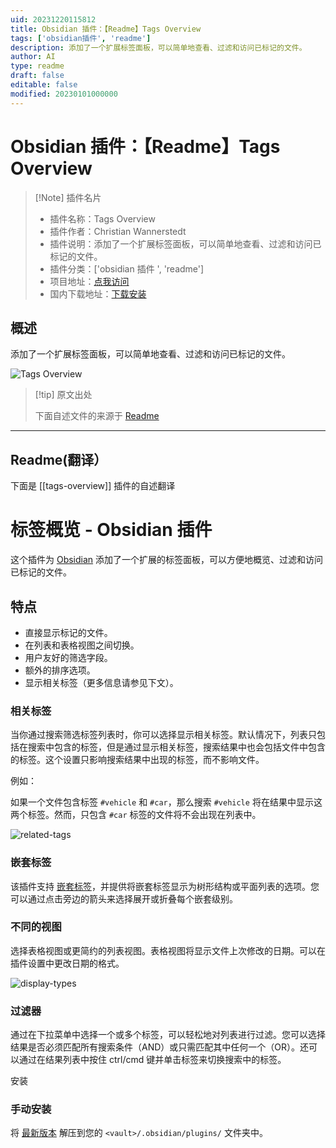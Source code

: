 ```yaml
---
uid: 20231220115812
title: Obsidian 插件：【Readme】Tags Overview
tags: ['obsidian插件', 'readme']
description: 添加了一个扩展标签面板，可以简单地查看、过滤和访问已标记的文件。
author: AI
type: readme
draft: false
editable: false
modified: 20230101000000
---
```


# Obsidian 插件：【Readme】Tags Overview

> [!Note] 插件名片
> - 插件名称：Tags Overview
> - 插件作者：Christian Wannerstedt
> - 插件说明：添加了一个扩展标签面板，可以简单地查看、过滤和访问已标记的文件。
> - 插件分类：['obsidian 插件 ', 'readme']
> - 项目地址：[点我访问](https://github.com/christianwannerstedt/obsidian-tags-overview)
> - 国内下载地址：[下载安装](https://pkmer.cn/products/plugin/pluginMarket/?tags-overview)

## 概述

添加了一个扩展标签面板，可以简单地查看、过滤和访问已标记的文件。

![Tags Overview](https://cdn.pkmer.cn/covers/tags-overview.gif)

> [!tip] 原文出处
>
>下面自述文件的来源于 [Readme](https://ghproxy.net/https://raw.githubusercontent.com/christianwannerstedt/obsidian-tags-overview/main/README.md)

---

## Readme(翻译）

下面是 [[tags-overview]] 插件的自述翻译

# 标签概览 - Obsidian 插件

这个插件为 [Obsidian](https://obsidian.md/) 添加了一个扩展的标签面板，可以方便地概览、过滤和访问已标记的文件。

## 特点

- 直接显示标记的文件。
- 在列表和表格视图之间切换。
- 用户友好的筛选字段。
- 额外的排序选项。
- 显示相关标签（更多信息请参见下文）。

### 相关标签

当你通过搜索筛选标签列表时，你可以选择显示相关标签。默认情况下，列表只包括在搜索中包含的标签，但是通过显示相关标签，搜索结果中也会包括文件中包含的标签。这个设置只影响搜索结果中出现的标签，而不影响文件。

例如：

如果一个文件包含标签 `#vehicle` 和 `#car`，那么搜索 `#vehicle` 将在结果中显示这两个标签。然而，只包含 `#car` 标签的文件将不会出现在列表中。

![related-tags](https://cdn.pkmer.cn/covers/tags-overview_1_0.gif)

### 嵌套标签

该插件支持 [嵌套标签](https://help.obsidian.md/Editing+and+formatting/Tags#Nested+tags)，并提供将嵌套标签显示为树形结构或平面列表的选项。您可以通过点击旁边的箭头来选择展开或折叠每个嵌套级别。

### 不同的视图

选择表格视图或更简约的列表视图。表格视图将显示文件上次修改的日期。可以在插件设置中更改日期的格式。

![display-types](https://cdn.pkmer.cn/covers/tags-overview_1_1.gif)

### 过滤器

通过在下拉菜单中选择一个或多个标签，可以轻松地对列表进行过滤。您可以选择结果是否必须匹配所有搜索条件（AND）或只需匹配其中任何一个（OR）。还可以通过在结果列表中按住 ctrl/cmd 键并单击标签来切换搜索中的标签。

安装

### 手动安装

将 [最新版本](https://github.com/christianwannerstedt/obsidian-tags-overview/releases/latest) 解压到您的 `<vault>/.obsidian/plugins/` 文件夹中。
